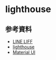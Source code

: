 # lighthouse

## 参考資料

- [LINE LIFF](https://developers.line.biz/ja/docs/liff/overview/)
- [lighthouse](https://lighthouse-php.com/)
- [Material UI](https://mui.com/)
